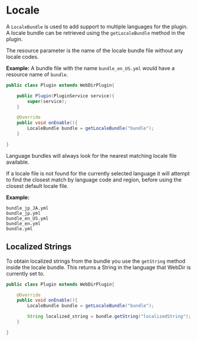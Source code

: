 # Locale

A `LocaleBundle` is used to add support to multiple languages for the plugin. A locale bundle can be retrieved using the `getLocaleBundle` method in the plugin.

The resource parameter is the name of the locale bundle file without any locale codes.

**Example:** A bundle file with the name `bundle_en_US.yml` would have a resource name of `bundle`.

```java
public class Plugin extends WebDirPlugin{

    public Plugin(PluginService service){
        super(service);
    }

    @Override
    public void onEnable(){
        LocaleBundle bundle = getLocaleBundle("bundle");
    }

}
```

Language bundles will always look for the nearest matching locale file available.

If a locale file is not found for the currently selected language it will attempt to find the closest match by language code and region, before using the closest default locale file.

**Example:**
```
bundle_jp_JA.yml
bundle_jp.yml
bundle_en_US.yml
bundle_en.yml
bundle.yml
```

## Localized Strings

To obtain localized strings from the bundle you use the `getString` method inside the locale bundle. This returns a String in the language that WebDir is currently set to. 

``` java
public class Plugin extends WebDirPlugin{

    @Override
    public void onEnable(){
        LocaleBundle bundle = getLocaleBundle("bundle");

        String localized_string = bundle.getString("localizedString");
    }

}
```